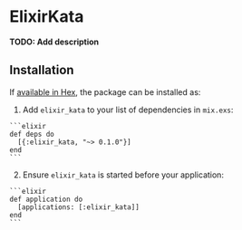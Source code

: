 # ElixirKata

**TODO: Add description**

## Installation

If [available in Hex](https://hex.pm/docs/publish), the package can be installed as:

  1. Add `elixir_kata` to your list of dependencies in `mix.exs`:

    ```elixir
    def deps do
      [{:elixir_kata, "~> 0.1.0"}]
    end
    ```

  2. Ensure `elixir_kata` is started before your application:

    ```elixir
    def application do
      [applications: [:elixir_kata]]
    end
    ```

